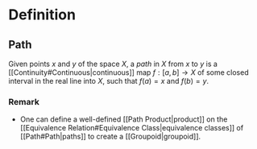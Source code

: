 # Definition
## Path
Given points $x$ and $y$ of the space $X$, a _path_ in $X$ from $x$ to $y$ is a [[Continuity#Continuous|continuous]] map $f : [a, b] \to X$ of some closed interval in the real line into $X$, such that $f(a) = x$ and $f(b) = y.$
### Remark
- One can define a well-defined [[Path Product|product]] on the [[Equivalence Relation#Equivalence Class|equivalence classes]] of [[Path#Path|paths]] to create a [[Groupoid|groupoid]].